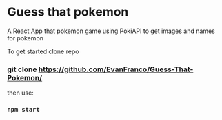 # Guess that pokemon
A React App that pokemon game using PokiAPI to get images and names for pokemon


To get started clone repo
### git clone https://github.com/EvanFranco/Guess-That-Pokemon/

then use:
### `npm start`


